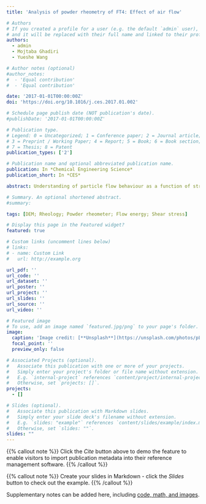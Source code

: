 ```yaml
---
title: 'Analysis of powder rheometry of FT4: Effect of air flow'

# Authors
# If you created a profile for a user (e.g. the default `admin` user), write the username (folder name) here
# and it will be replaced with their full name and linked to their profile.
authors:
  - admin
  - Mojtaba Ghadiri
  - Yueshe Wang

# Author notes (optional)
#author_notes:
#  - 'Equal contribution'
#  - 'Equal contribution'

date: '2017-01-01T00:00:00Z'
doi: 'https://doi.org/10.1016/j.ces.2017.01.002'

# Schedule page publish date (NOT publication's date).
#publishDate: '2017-01-01T00:00:00Z'

# Publication type.
# Legend: 0 = Uncategorized; 1 = Conference paper; 2 = Journal article;
# 3 = Preprint / Working Paper; 4 = Report; 5 = Book; 6 = Book section;
# 7 = Thesis; 8 = Patent
publication_types: ['2']

# Publication name and optional abbreviated publication name.
publication: In *Chemical Engineering Science*
publication_short: In *CES*

abstract: Understanding of particle flow behaviour as a function of strain rate is of great interest in many items of equipment of industrial processes, such as screw conveyors, impeller mixers, and feeders. The traditional commercial instruments for bulk powder flow characterisation, such as shear cells, operate at low shear strain rates, and are not representative of unit operations under dynamic conditions. In recent years, the FT4 powder rheometer of Freeman Technology has emerged as a widely used technique for characterising particle flow under dynamic conditions of shear strain rate; yet little is known about its underlying powder mechanics. We analyse the effect of gas flow on the flow behaviour of cohesionless particles in FT4 both experimentally and by numerical simulations using the combined discrete element method (DEM) and computational fluid dynamics (CFD). The results show that the effect of gas flow on the flow energy could be described by the resultant fluid-induced drag on the particles above the blade position as the impeller penetrates the bed. The strain rate in front of the blade is mainly determined by the impeller tip speed, and is not sensitive to the gas flow and particle size. The flow energy correlates well with the shear stress in front of the blade. They both increase with the strain rate and are significantly reduced by the upward gas flow.

# Summary. An optional shortened abstract.
#summary: 

tags: [DEM; Rheology; Powder rheometer; Flow energy; Shear stress]

# Display this page in the Featured widget?
featured: true

# Custom links (uncomment lines below)
# links:
# - name: Custom Link
#   url: http://example.org

url_pdf: ''
url_code: ''
url_dataset: ''
url_poster: ''
url_project: ''
url_slides: ''
url_source: ''
url_video: ''

# Featured image
# To use, add an image named `featured.jpg/png` to your page's folder.
image:
  caption: 'Image credit: [**Unsplash**](https://unsplash.com/photos/pLCdAaMFLTE)'
  focal_point: ''
  preview_only: false

# Associated Projects (optional).
#   Associate this publication with one or more of your projects.
#   Simply enter your project's folder or file name without extension.
#   E.g. `internal-project` references `content/project/internal-project/index.md`.
#   Otherwise, set `projects: []`.
projects:
  - []

# Slides (optional).
#   Associate this publication with Markdown slides.
#   Simply enter your slide deck's filename without extension.
#   E.g. `slides: "example"` references `content/slides/example/index.md`.
#   Otherwise, set `slides: ""`.
slides: ""
---
```


{{% callout note %}}
Click the _Cite_ button above to demo the feature to enable visitors to import publication metadata into their reference management software.
{{% /callout %}}

{{% callout note %}}
Create your slides in Markdown - click the _Slides_ button to check out the example.
{{% /callout %}}

Supplementary notes can be added here, including [code, math, and images](https://wowchemy.com/docs/writing-markdown-latex/).
